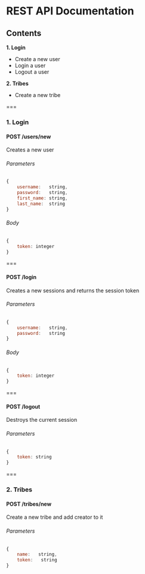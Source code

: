 # REST API Documentation

## Contents
**1. Login**
* Create a new user
* Login a user
* Logout a user

**2. Tribes**
* Create a new tribe

===

### 1. Login

#### POST /users/new
Creates a new user
###### Parameters
```javascript
{
    username:   string,
    password:   string,
    first_name: string,
    last_name:  string
}
```

###### Body
```javascript
{
    token: integer
}
```
===

#### POST /login
Creates a new sessions and returns the session token
###### Parameters
```javascript
{
    username:   string,
    password:   string
}
```

###### Body
```javascript
{
    token: integer
}
```
===

#### POST /logout
Destroys the current session
###### Parameters
```javascript
{
    token: string
}
```
===
### 2. Tribes

#### POST /tribes/new
Create a new tribe and add creator to it
###### Parameters
```javascript
{
    name:   string,
    token:   string
}
```